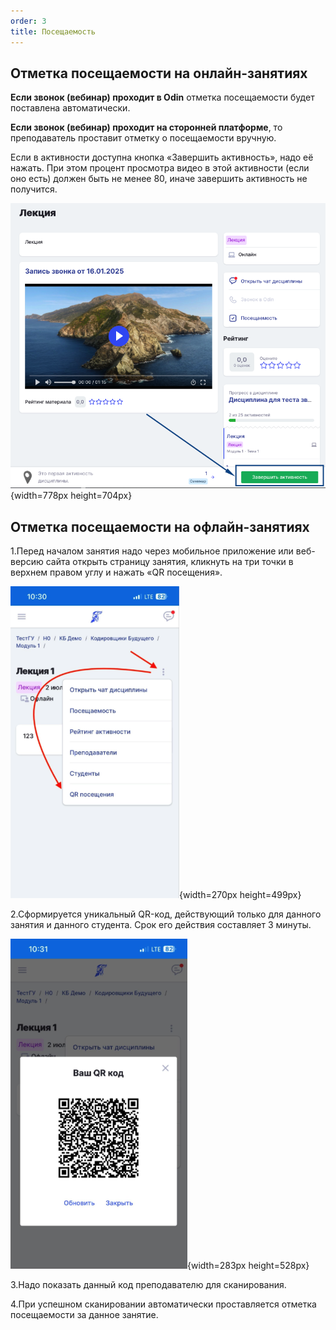 ```yaml
---
order: 3
title: Посещаемость
---
```


## Отметка посещаемости на онлайн-занятиях

**Если звонок (вебинар) проходит в Odin** отметка посещаемости будет поставлена автоматически. 

**Если звонок (вебинар) проходит на сторонней платформе**, то преподаватель проставит отметку о посещаемости вручную.

Если в активности доступна кнопка «Завершить активность», надо её нажать. При этом процент просмотра видео в этой активности (если оно есть) должен быть не менее 80, иначе завершить активность не получится.

![](./poseschaemost.png){width=778px height=704px}

## **Отметка посещаемости на офлайн-занятиях**

1\.Перед началом занятия надо через мобильное приложение или веб-версию сайта открыть страницу занятия, кликнуть на три точки в верхнем правом углу и нажать «QR посещения».

![](./poseschaemost-2.png){width=270px height=499px}

2\.Сформируется уникальный QR-код, действующий только для данного занятия и данного студента. Срок его действия составляет 3 минуты.

![](./poseschaemost-3.png){width=283px height=528px}

3\.Надо показать данный код преподавателю для сканирования.

4\.При успешном сканировании автоматически проставляется отметка посещаемости за данное занятие.


